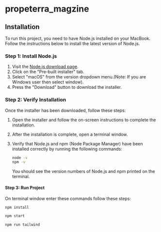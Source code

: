 # propeterra_magzine

## Installation

To run this project, you need to have Node.js installed on your MacBook. Follow the instructions below to install the latest version of Node.js.

### Step 1: Install Node.js

1. Visit the [Node.js download page](https://nodejs.org/en/download/prebuilt-installer).
2. Click on the "Pre-built installer" tab.
3. Select "macOS" from the version dropdown menu.(Note: If you are Windows user then select window).
4. Press the "Download" button to download the installer.

### Step 2: Verify Installation

Once the installer has been downloaded, follow these steps:

1. Open the installer and follow the on-screen instructions to complete the installation.
2. After the installation is complete, open a terminal window.
3. Verify that Node.js and npm (Node Package Manager) have been installed correctly by running the following commands:

   ```bash
   node -v
   npm -v
   ```

   You should see the version numbers of Node.js and npm printed on the terminal.

#### Step 3: Run Project

On terminal window enter these commands follow these steps:
 ```bash
npm install
   ```
```bash
npm start
 ```
```bash
npm run tailwind
```
